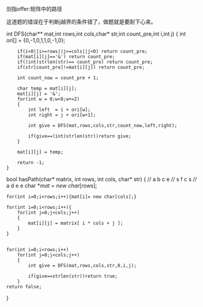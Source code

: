 剑指offer:矩阵中的路径

这道题的错误在于判断j越界的条件错了，做题就是要耐下心来。

int DFS(char** mat,int rows,int cols,char* str,int count_pre,int i,int j)
    {
        int ori[] = {0,-1,0,1,1,0,-1,0};

        if(i<0||i>=rows||j>=cols||j<0) return count_pre;
        if(mat[i][j]=='&') return count_pre;
        if((int)strlen(str)== count_pre) return count_pre;
        if(str[count_pre]!=mat[i][j]) return count_pre;

        int count_now = count_pre + 1;

        char temp = mat[i][j];
        mat[i][j] = '&';
        for(int w = 0;w<8;w+=2)
        {
            int left  = i + ori[w];
            int right = j + ori[w+1];

            int give = DFS(mat,rows,cols,str,count_now,left,right);

            if(give==(int)strlen(str))return give;
        }

        mat[i][j] = temp;

        return -1;
    }

bool hasPath(char* matrix, int rows, int cols, char* str)
{
    // a b c e
    // s f c s
    // a d e e
    char **mat = new char*[rows];
    
    for(int i=0;i<rows;i++){mat[i]= new char[cols];}

    for(int i=0;i<rows;i++){
        for(int j=0;j<cols;j++)
        {
            mat[i][j] = matrix[ i * cols + j ];
        }
    }


    for(int i=0;i<rows;i++)
        for(int j=0;j<cols;j++)
        {
            int give = DFS(mat,rows,cols,str,0,i,j);
            
            if(give==strlen(str))return true;
        }
    return false;
}


